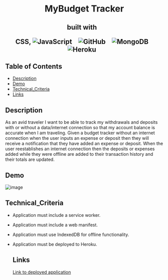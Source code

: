 
<h1 align ="center"> MyBudget Tracker </h1>

<h2 align="center">built with  &nbsp;&nbsp;

  
  CSS,  ![JavaScript](https://img.shields.io/badge/javascript-%23323330.svg?style=for-the-badge&logo=javascript&logoColor=%23F7DF1E) &nbsp;&nbsp; 
![GitHub](https://img.shields.io/badge/github-%23121011.svg?style=for-the-badge&logo=github&logoColor=white) &nbsp;&nbsp;
  ![MongoDB](https://img.shields.io/badge/MongoDB-%234ea94b.svg?style=for-the-badge&logo=mongodb&logoColor=white) &nbsp;&nbsp;
  ![Heroku](https://img.shields.io/badge/heroku-%23430098.svg?style=for-the-badge&logo=heroku&logoColor=white) &nbsp;&nbsp;
  
  
</h2>
 
 ## Table of Contents

  * [Description](#description)
  * [Demo](#demo)
  * [Technical_Criteria](#technical_criteria)
  * [Links](#links) 

  ## Description
  
As an avid traveler I want to be able to track my withdrawals and deposits with or without a data/internet connection so that my account balance is accurate when I am traveling. 
 Given a budget tracker without an internet connection when the user inputs an expense or deposit then they will receive a notification that they have added an expense or deposit. When the user reestablishes an internet connection then the deposits or expenses added while they were offline are added to their transaction history and their totals are updated.

 ## Demo
  
![image](https://user-images.githubusercontent.com/86173119/146614321-360921af-08e1-42e0-905d-6177560fae03.png)


   ## Technical_Criteria 

- Application must include a service worker.
- Application must include a web manifest.
- Application must use IndexedDB for offline functionality.
- Application must be deployed to Heroku.

  ## Links
  [Link to deployed application](https://secret-reaches-81612.herokuapp.com/)
